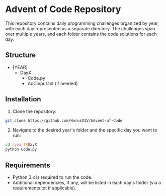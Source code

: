 # Advent of Code Repository
This repository contains daily programming challenges organized by year, with each day represented as a separate directory. The challenges span over multiple years, and each folder contains the code solutions for each day.

## Structure
- [YEAR]
    - DayX
        - Code.py
        - AoCinput.txt (if needed)

## Installation
1. Clone the repository:
```bash
git clone https://github.com/HorusXIV/Advent-of-Code
```

2. Navigate to the desired year's folder and the specific day you want to run:
```bash
cd [year]\DayX
python Code.py
```

## Requirements
- Python 3.x is required to run the code.
- Additional dependencies, if any, will be listed in each day's folder (via a requirements.txt if applicable).
